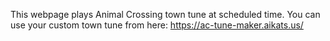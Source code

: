 This webpage plays Animal Crossing town tune at scheduled time.
You can use your custom town tune from here: https://ac-tune-maker.aikats.us/